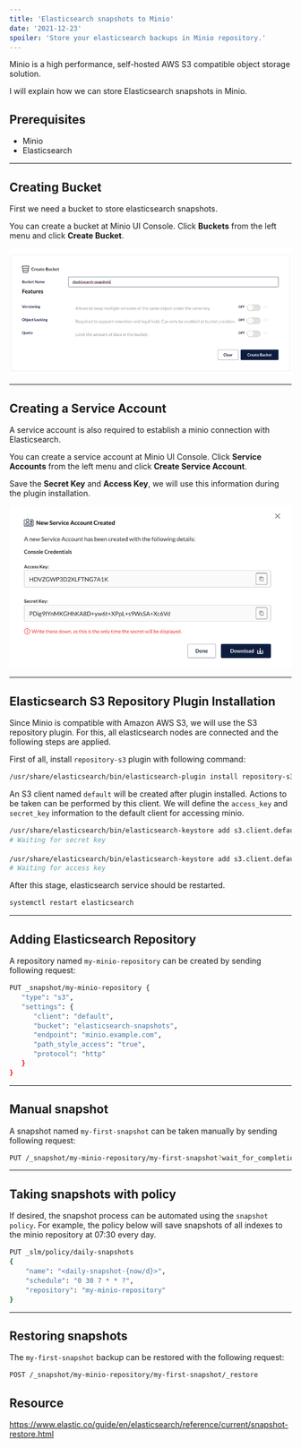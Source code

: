 ```yaml
---
title: 'Elasticsearch snapshots to Minio'
date: '2021-12-23'
spoiler: 'Store your elasticsearch backups in Minio repository.'
---
```


[](/x/)

Minio is a high performance, self-hosted AWS S3 compatible object storage solution.

I will explain how we can store Elasticsearch snapshots in Minio.

## Prerequisites

* Minio
* Elasticsearch

---

## Creating Bucket

First we need a bucket to store elasticsearch snapshots.

You can create a bucket at Minio UI Console. Click **Buckets** from the left menu and click **Create Bucket**.

![Creating Bucket](./assets/bucket.png)

---

## Creating a Service Account

A service account is also required to establish a minio connection with Elasticsearch.

You can create a service account at Minio UI Console. Click **Service Accounts** from the left menu and click **Create Service Account**.

Save the **Secret Key** and **Access Key**, we will use this information during the plugin installation.

![Creating Service Account](./assets/service-account.png)

---

## Elasticsearch S3 Repository Plugin Installation

Since Minio is compatible with Amazon AWS S3, we will use the S3 repository plugin. For this, all elasticsearch nodes are connected and the following steps are applied.

First of all, install `repository-s3` plugin with following command:

```bash
/usr/share/elasticsearch/bin/elasticsearch-plugin install repository-s3
```

An S3 client named `default` will be created after plugin installed. Actions to be taken can be performed by this client. We will define the `access_key` and `secret_key` information to the default client for accessing minio.

```bash
/usr/share/elasticsearch/bin/elasticsearch-keystore add s3.client.default.secret_key
# Waiting for secret key

/usr/share/elasticsearch/bin/elasticsearch-keystore add s3.client.default.access_key
# Waiting for access key
```

After this stage, elasticsearch service should be restarted.

```bash
systemctl restart elasticsearch
```

---

## Adding Elasticsearch Repository

A repository named `my-minio-repository` can be created by sending following request:

```bash
PUT _snapshot/my-minio-repository {
   "type": "s3",
   "settings": {
      "client": "default",
      "bucket": "elasticsearch-snapshots",
      "endpoint": "minio.example.com",
      "path_style_access": "true",
      "protocol": "http"
   } 
}
```

---

## Manual snapshot

A snapshot named `my-first-snapshot` can be taken manually by sending following request:

```bash
PUT /_snapshot/my-minio-repository/my-first-snapshot?wait_for_completion=true
```

---

## Taking snapshots with policy

If desired, the snapshot process can be automated using the `snapshot policy`. For example, the policy below will save snapshots of all indexes to the minio repository at 07:30 every day.

```bash
PUT _slm/policy/daily-snapshots
{
    "name": "<daily-snapshot-{now/d}>",
    "schedule": "0 30 7 * * ?",
    "repository": "my-minio-repository"
}
```

---

## Restoring snapshots

The `my-first-snapshot` backup can be restored with the following request:

```bash
POST /_snapshot/my-minio-repository/my-first-snapshot/_restore
```

## Resource

https://www.elastic.co/guide/en/elasticsearch/reference/current/snapshot-restore.html
